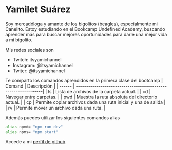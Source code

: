 # Yamilet Suárez
Soy mercadóloga y amante de los bigolitos (beagles), especialmente mi Canelito. Estoy estudiando en el Bookcamp Undefined Academy, buscando aprender más para buscar mejores oportunidades para darle una mejor vida a mi bigolito.

Mis redes sociales son
- Twitch: itsyamichannel
- Instagram: @itsyamichannel
- Twiter: @itsyamichannel

Te comparto los comandos aprendidos en la primera clase del bootcamp
| Comand | Descripción                                                   |
| ------ | --------------------------------------------------------------|
| ls     | Lista de archivos de la carpeta actual.                       |
| cd     | Navegar entre carpetas.                                       |
| pwd    | Muestra la ruta absoluta del directorio actual.               |
| cp     | Permite copiar archivos dada una ruta inicial y una de salida |
| rv     | Permite mover un archivo dada una ruta.                       |

Además puedes utilizar los siguientes comandos alias
```sh
alias npmd= "npm run dev"
alias npms= "npm start"
```
Accede a mi [perfil de github](https://github.com/Yamireto "Perfil Yami").

